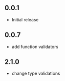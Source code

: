 ## 0.0.1

* Initial release

## 0.0.7

* add function validators

## 2.1.0

* change type validations
